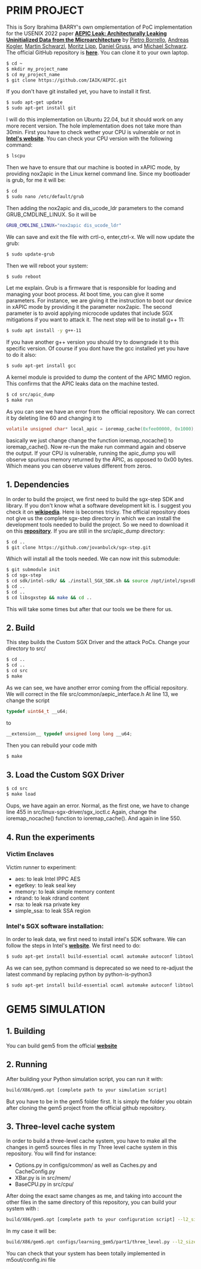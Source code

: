 # PRIM PROJECT
This is Sory Ibrahima BARRY's own omplementation of PoC implementation for the USENIX 2022 paper [**AEPIC Leak: Architecturally Leaking Uninitialized Data from the Microarchitecture**](https://aepicleak.com/aepicleak.pdf) by [Pietro Borrello](https://pietroborrello.github.io), [Andreas Kogler](https://andreaskogler.com), [Martin Schwarzl](https://martinschwarzl.at/), [Moritz Lipp](https://mlq.me/), [Daniel Gruss](https://gruss.cc), and [Michael Schwarz](https://misc0110.net).
The official GitHub repository is [**here**](https://github.com/IAIK/AEPIC).
You can clone it to your own laptop.
```bash
$ cd ~
$ mkdir my_project_name
$ cd my_project_name
$ git clone https://github.com/IAIK/AEPIC.git
```
If you don't have git installed yet, you have to install it first.
```bash
$ sudo apt-get update
$ sudo apt-get install git
```

I will do this implementation on Ubuntu 22.04, but it should work on any more recent version. The hole implementation does not take more than 30min.
First you have to check wether your CPU is vulnerable or not in [**Intel's website**](https://www.intel.com/content/www/us/en/developer/topic-technology/software-security-guidance/processors-affected-consolidated-product-cpu-model.html). You can check your CPU version with the following command:
```bash
$ lscpu
```
Then we have to ensure that our machine is booted in xAPIC mode, by providing nox2apic in the Linux kernel command line. Since my bootloader is grub, for me it will be:
```bash
$ cd 
$ sudo nano /etc/default/grub
```
Then adding the nox2apic and dis_ucode_ldr parameters to the comand GRUB_CMDLINE_LINUX.
So it will be 
```bash
GRUB_CMDLINE_LINUX="nox2apic dis_ucode_ldr"
```
We can save and exit the file with crtl-o, enter,ctrl-x.
We will now update the grub:
```bash
$ sudo update-grub
```
Then we will reboot your system:
```bash
$ sudo reboot
```
Let me explain. Grub is a firmware that is responsible for loading and managing your boot process. At boot time, you can give it some parameters. For instance, we are giving it the instruction to boot our device in xAPIC mode by providing it the parameter nox2apic. The second parameter is to avoid applying microcode updates that include SGX mitigations if you want to attack it.
The next step will be to install g++ 11:
```bash
$ sudo apt install -y g++-11
```
If you have another g++ version you should try to downgrade it to this specific version.
Of course if you dont have the gcc installed yet you have to do it also:
```bash
$ sudo apt-get install gcc
```
A kernel module is provided to dump the content of the APIC MMIO region. This confirms that the APIC leaks data on the machine tested.
```bash
$ cd src/apic_dump
$ make run
```
As you can see we have an error from the official repository. We can correct it by deleting line 60 and changing it to 
```C
volatile unsigned char* local_apic = ioremap_cache(0xfee00000, 0x1000);
```
basically we just change change the function ioremap_nocache() to ioremap_cache().
Now re-run the make run command again and observe the output.
If your CPU is vulnerable, running the apic_dump you will observe spurious memory returned by the APIC, as opposed to 0x00 bytes. Which means you can observe values different from zeros.

## 1. Dependencies
In order to build the project, we first need to build the sgx-step SDK and library. If you don't know what a software development kit is. I suggest you check it on [**wikipedia**](https://en.wikipedia.org/wiki/Software_development_kit). 
Here is becomes tricky. The official repository does not give us the complete sgx-step directory in which we can install the development tools needed to build the project. So we need to download it on this [**repository**](https://github.com/jovanbulck/sgx-step). If you are still in the src/apic_dump directory:
```bash
$ cd ..
$ git clone https://github.com/jovanbulck/sgx-step.git
```
Which will install all the tools needed.
We can now init this submodule:
```bash
$ git submodule init
$ cd sgx-step
$ cd sdk/intel-sdk/ && ./install_SGX_SDK.sh && source /opt/intel/sgxsdk/environment
$ cd ..
$ cd ..
$ cd libsgxstep && make && cd ..
```
This will take some times but after that our tools we be there for us.

## 2. Build

This step builds the Custom SGX Driver and the attack PoCs. Change your directory to src/

```bash
$ cd ..
$ cd ..
$ cd src
$ make
```
As we can see, we have another error coming from the official repository. We will correct in the file src/common/aepic_interface.h
At line 13, we change the script
```C
typedef uint64_t __u64; 
```
to
```C
__extension__ typedef unsigned long long __u64;
```
Then you can rebuild your code mith
```bash
$ make
```

## 3. Load the Custom SGX Driver

```bash
$ cd src
$ make load
```
Oups, we have again an error. Normal, as the first one, we have to change line 455 in src/linux-sgx-driver/sgx_ioctl.c
Again, change the ioremap_nocache() function to ioremap_cache(). And again in line 550.

## 4. Run the experiments

### Victim Enclaves

Victim runner to experiment:
* aes: to leak Intel IPPC AES
* egetkey: to leak seal key
* memory: to leak simple memory content
* rdrand: to leak rdrand content
* rsa: to leak rsa private key
* simple_ssa: to leak SSA region

### Intel's SGX software installation:
In order to leak data, we first need to install intel's SDK software. We can follow the steps in Intel's [**website**](https://download.01.org/intel-sgx/sgx-dcap/1.11/linux/docs/Intel_SGX_SW_Installation_Guide_for_Linux.pdf).
We first need to do:
```bash
$ sudo apt-get install build-essential ocaml automake autoconf libtool wget python libssl-dev dkms
```
As we can see, python command is deprecated so we need to re-adjust the latest command by replacing python by python-is-python3
```bash
$ sudo apt-get install build-essential ocaml automake autoconf libtool wget python-is-python3 libssl-dev dkms
```

# GEM5 SIMULATION

## 1. Building
You can build gem5 from the official [**website**](https://www.gem5.org/documentation/general_docs/building)
## 2. Running
After building your Python simulation script, you can run it with:
```bash
build/X86/gem5.opt [complete path to your simulation script]
```
But you have to be in the gem5 folder first. It is simply the folder you obtain after cloning the gem5 project from the official github repository.

## 3. Three-level cache system
In order to build a three-level cache system, you have to make all the changes in gem5 sources files in my Three level cache system in this repository. You will find for instance:
* Options.py in configs/common/ as well as Caches.py and CacheConfig.py
* XBar.py is in src/mem/
* BaseCPU.py in src/cpu/

After doing the exact same changes as me, and taking into account the other files in the same directory of this repository, you can build your system with :
```bash
build/X86/gem5.opt [complete path to your configuration script] --l2_size='1MB' --l1d_size='128kB' --l3_size='1MB'
```

In my case it will be:
```bash
build/X86/gem5.opt configs/learning_gem5/part1/three_level.py --l2_size='1MB' --l1d_size='128kB' --l3_size='1MB'
```
You can check that your system has been totally implemented in m5out/config.ini file